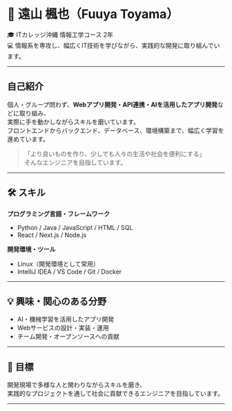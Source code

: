 # 🌸 遠山 楓也（Fuuya Toyama）

🎓 ITカレッジ沖縄 情報工学コース 2年  
💻 情報系を専攻し、幅広くIT技術を学びながら、実践的な開発に取り組んでいます。

---

##  自己紹介
個人・グループ問わず、**Webアプリ開発・API連携・AIを活用したアプリ開発**などに取り組み、  
実際に手を動かしながらスキルを磨いています。  
フロントエンドからバックエンド、データベース、環境構築まで、幅広く学習を進めています。

> 「より良いものを作り、少しでも人々の生活や社会を便利にする」  
> そんなエンジニアを目指しています。

---

## 🛠 スキル

**プログラミング言語・フレームワーク**  
- Python / Java / JavaScript / HTML / SQL  
- React / Next.js / Node.js  

**開発環境・ツール**  
- Linux（開発環境として常用）  
- IntelliJ IDEA / VS Code / Git / Docker  

---

## 💡 興味・関心のある分野
- AI・機械学習を活用したアプリ開発  
- Webサービスの設計・実装・運用  
- チーム開発・オープンソースへの貢献  

---

## 🚀 目標
開発現場で多様な人と関わりながらスキルを磨き、  
実践的なプロジェクトを通して社会に貢献できるエンジニアを目指しています。

---




